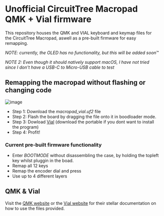 # Unofficial CircuitTree Macropad QMK + Vial firmware

This repository houses the QMK and VIAL keyboard and keymap files for the CircuitTree Macropad, aswell as a pre-built firmware for easy remapping.

_NOTE: currently, the OLED has no functionality, but this will be added soon_:tm:

_NOTE 2: Even though it should natively support macOS, I have not tried since I don't have a USB-C to Micro-USB cable to test_


## Remapping the macropad without flashing or changing code
![image](https://github.com/user-attachments/assets/91c929ac-ed96-4220-a844-052a2b9db8d7)
* Step 1: Download the _macropad_vial.uf2_ file
* Step 2: Flash the board by dragging the file onto it in boodloader mode.
* Step 3: Dowload [Vial](https://get.vial.today/download/) (download the portable if you dont want to install the program)
* Step 4: Profit!

### Current pre-built firmware functionality
* Enter _BOOTMODE_ without disassembling the case, by holding the topleft key whilst pluggin in the boad.
* Remap all 12 keys
* Remap the encoder dial and press
* Use up to 4 different layers

## QMK & Vial
Visit the [QMK website](https://docs.qmk.fm/) or the [Vial website](https://get.vial.today/manual/) for their stellar documentation on how to use the files provided.

